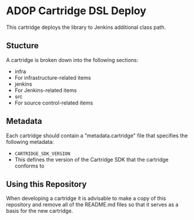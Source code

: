 # ADOP Cartridge DSL Deploy

This cartridge deploys the library to Jenkins additional class path.

## Stucture
A cartridge is broken down into the following sections:

 * infra
  * For infrastructure-related items
 * jenkins
  * For Jenkins-related items
 * src
  * For source control-related items

## Metadata
Each cartridge should contain a "metadata.cartridge" file that specifies the following metadata:

 * `CARTRIDGE_SDK_VERSION`
  * This defines the version of the Cartridge SDK that the cartridge conforms to

## Using this Repository
When developing a cartridge it is advisable to make a copy of this repository and remove all of the README.md files so that it serves as a basis for the new cartridge.
